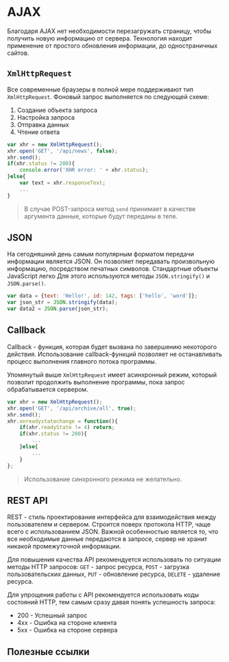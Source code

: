 # AJAX
Благодаря AJAX нет необходимости перезагружать страницу, чтобы получить новую информацию от сервера. Технология находит применение от простого обновления информации, до одностраничных сайтов.

## `XmlHttpRequest`
Все современные браузеры в полной мере поддерживают тип `XmlHttpRequest`. Фоновый запрос выполняется по следующей схеме:

1. Создание объекта запроса
2. Настройка запроса
3. Отправка данных
4. Чтение ответа

```javascript
var xhr = new XmlHttpRequest();
xhr.open('GET', '/api/news', false);
xhr.send();
if(xhr.status != 200){
	console.error('XHR error: ' + xhr.status);
}else{
	var text = xhr.responseText;
	...
}
```

> В случае POST-запроса метод `send` принимает в качестве аргумента данные, которые будут переданы в теле.

## JSON
На сегодняшний день самым популярным форматом передачи информации является JSON. Он позволяет передавать произвольную информацию, посредством печатных символов. Стандартные объекты JavaScript легко Для этого используются методы `JSON.stringify()` и `JSON.parse()`.

```javascript
var data = {text: 'Hello!', id: 142, tags: ['hello', 'word']};
var json_str = JSON.stringify(data);
var data2 = JSON.parse(json_str);
```

## Callback
Callback - функция, которая будет вызвана по завершению некоторого действия. Использование callback-функций позволяет не останавливать процесс выполнения главного потока программы.

Упомянутый выше `XmlHttpRequest` имеет асинхронный режим, который позволит продолжить выполнение программы, пока запрос обрабатывается сервером.

```javascript
var xhr = new XmlHttpRequest();
xhr.open('GET', '/api/archive/all', true);
xhr.send();
xhr.onreadystatechange = function(){
	if(xhr.readyState != 4) return;
	if(xhr.status != 200){
		...
	}else{
		...
	}
};
```

> Использование синхронного режима не желательно.

## REST API
REST - стиль проектирование интерфейса для взаимодействия между пользователем и сервером. Строится поверх протокола HTTP, чаще всего с использованием JSON. Важной особенностью является то, что все необходимые данные передаются в запросе, сервер не хранит никакой промежуточной информации.

Для повышения качества API рекомендуется использовать по ситуации методы HTTP запросов: `GET` - запрос ресурса, `POST` - загрузка пользовательских данных, `PUT` - обновление ресурса, `DELETE` - удаление ресурса.

Для упрощения работы с API рекомендуется использовать коды состояний HTTP, тем самым сразу давая понять успешность запроса:

- 200 - Успешный запрос
- 4xx - Ошибка на стороне клиента
- 5xx - Ошибка на стороне сервера

## Полезные ссылки